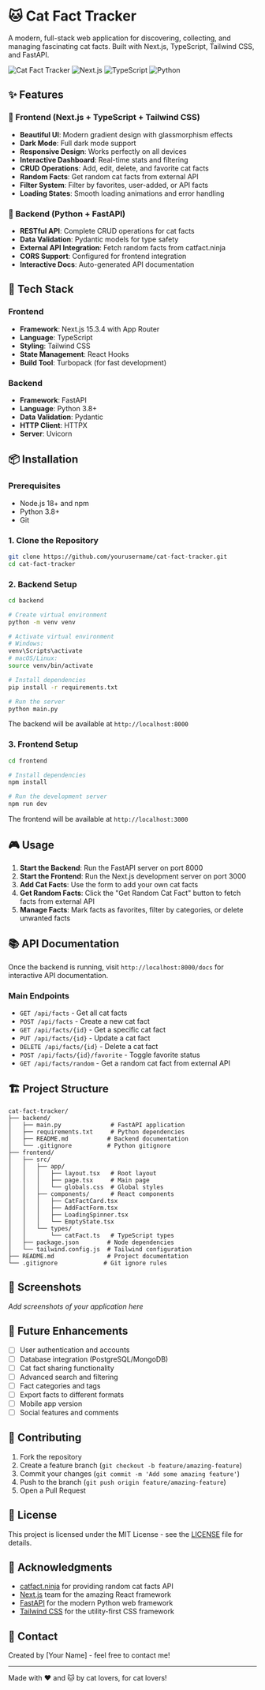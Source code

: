 # 🐱 Cat Fact Tracker

A modern, full-stack web application for discovering, collecting, and managing fascinating cat facts. Built with Next.js, TypeScript, Tailwind CSS, and FastAPI.

![Cat Fact Tracker](https://img.shields.io/badge/Cat%20Facts-Awesome-purple?style=for-the-badge&logo=github)
![Next.js](https://img.shields.io/badge/Next.js-15.3.4-black?style=for-the-badge&logo=next.js)
![TypeScript](https://img.shields.io/badge/TypeScript-5.0-blue?style=for-the-badge&logo=typescript)
![Python](https://img.shields.io/badge/Python-FastAPI-green?style=for-the-badge&logo=python)

## ✨ Features

### 🎨 Frontend (Next.js + TypeScript + Tailwind CSS)
- **Beautiful UI**: Modern gradient design with glassmorphism effects
- **Dark Mode**: Full dark mode support
- **Responsive Design**: Works perfectly on all devices
- **Interactive Dashboard**: Real-time stats and filtering
- **CRUD Operations**: Add, edit, delete, and favorite cat facts
- **Random Facts**: Get random cat facts from external API
- **Filter System**: Filter by favorites, user-added, or API facts
- **Loading States**: Smooth loading animations and error handling

### 🔧 Backend (Python + FastAPI)
- **RESTful API**: Complete CRUD operations for cat facts
- **Data Validation**: Pydantic models for type safety
- **External API Integration**: Fetch random facts from catfact.ninja
- **CORS Support**: Configured for frontend integration
- **Interactive Docs**: Auto-generated API documentation

## 🚀 Tech Stack

### Frontend
- **Framework**: Next.js 15.3.4 with App Router
- **Language**: TypeScript
- **Styling**: Tailwind CSS
- **State Management**: React Hooks
- **Build Tool**: Turbopack (for fast development)

### Backend
- **Framework**: FastAPI
- **Language**: Python 3.8+
- **Data Validation**: Pydantic
- **HTTP Client**: HTTPX
- **Server**: Uvicorn

## 📦 Installation

### Prerequisites
- Node.js 18+ and npm
- Python 3.8+
- Git

### 1. Clone the Repository
```bash
git clone https://github.com/yourusername/cat-fact-tracker.git
cd cat-fact-tracker
```

### 2. Backend Setup
```bash
cd backend

# Create virtual environment
python -m venv venv

# Activate virtual environment
# Windows:
venv\Scripts\activate
# macOS/Linux:
source venv/bin/activate

# Install dependencies
pip install -r requirements.txt

# Run the server
python main.py
```

The backend will be available at `http://localhost:8000`

### 3. Frontend Setup
```bash
cd frontend

# Install dependencies
npm install

# Run the development server
npm run dev
```

The frontend will be available at `http://localhost:3000`

## 🎮 Usage

1. **Start the Backend**: Run the FastAPI server on port 8000
2. **Start the Frontend**: Run the Next.js development server on port 3000
3. **Add Cat Facts**: Use the form to add your own cat facts
4. **Get Random Facts**: Click the "Get Random Cat Fact" button to fetch facts from external API
5. **Manage Facts**: Mark facts as favorites, filter by categories, or delete unwanted facts

## 📚 API Documentation

Once the backend is running, visit `http://localhost:8000/docs` for interactive API documentation.

### Main Endpoints
- `GET /api/facts` - Get all cat facts
- `POST /api/facts` - Create a new cat fact
- `GET /api/facts/{id}` - Get a specific cat fact
- `PUT /api/facts/{id}` - Update a cat fact
- `DELETE /api/facts/{id}` - Delete a cat fact
- `POST /api/facts/{id}/favorite` - Toggle favorite status
- `GET /api/facts/random` - Get a random cat fact from external API

## 🏗️ Project Structure

```
cat-fact-tracker/
├── backend/
│   ├── main.py              # FastAPI application
│   ├── requirements.txt     # Python dependencies
│   ├── README.md           # Backend documentation
│   └── .gitignore          # Python gitignore
├── frontend/
│   ├── src/
│   │   ├── app/
│   │   │   ├── layout.tsx   # Root layout
│   │   │   ├── page.tsx     # Main page
│   │   │   └── globals.css  # Global styles
│   │   ├── components/      # React components
│   │   │   ├── CatFactCard.tsx
│   │   │   ├── AddFactForm.tsx
│   │   │   ├── LoadingSpinner.tsx
│   │   │   └── EmptyState.tsx
│   │   └── types/
│   │       └── catFact.ts   # TypeScript types
│   ├── package.json        # Node dependencies
│   └── tailwind.config.js  # Tailwind configuration
├── README.md               # Project documentation
└── .gitignore             # Git ignore rules
```

## 🎨 Screenshots

*Add screenshots of your application here*

## 🔮 Future Enhancements

- [ ] User authentication and accounts
- [ ] Database integration (PostgreSQL/MongoDB)
- [ ] Cat fact sharing functionality
- [ ] Advanced search and filtering
- [ ] Fact categories and tags
- [ ] Export facts to different formats
- [ ] Mobile app version
- [ ] Social features and comments

## 🤝 Contributing

1. Fork the repository
2. Create a feature branch (`git checkout -b feature/amazing-feature`)
3. Commit your changes (`git commit -m 'Add some amazing feature'`)
4. Push to the branch (`git push origin feature/amazing-feature`)
5. Open a Pull Request

## 📝 License

This project is licensed under the MIT License - see the [LICENSE](LICENSE) file for details.

## 🙏 Acknowledgments

- [catfact.ninja](https://catfact.ninja) for providing random cat facts API
- [Next.js](https://nextjs.org) team for the amazing React framework
- [FastAPI](https://fastapi.tiangolo.com) for the modern Python web framework
- [Tailwind CSS](https://tailwindcss.com) for the utility-first CSS framework

## 📧 Contact

Created by [Your Name] - feel free to contact me!

---

Made with ❤️ and 🐱 by cat lovers, for cat lovers!
